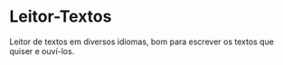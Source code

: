# Leitor-Textos
Leitor de textos em diversos idiomas, bom para escrever os textos que quiser e ouví-los.
